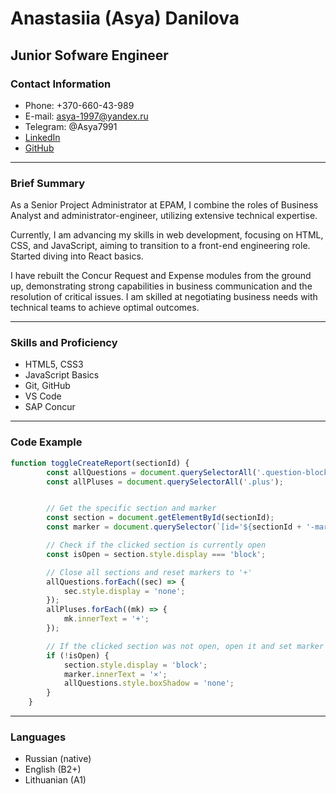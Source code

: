# Anastasiia (Asya) Danilova
## Junior Sofware Engineer
### Contact Information

* Phone: +370-660-43-989
* E-mail: asya-1997@yandex.ru
* Telegram: @Asya7991
* [LinkedIn](https://www.linkedin.com/in/anastasiia-danilova-2985b729a/)
* [GitHub](https://github.com/AsyaDanilova)

---
### Brief Summary

As a Senior Project Administrator at EPAM, I combine the roles of Business Analyst and administrator-engineer, utilizing extensive technical expertise.

Currently, I am advancing my skills in web development, focusing on HTML, CSS, and JavaScript, aiming to transition to a front-end engineering role. Started diving into React basics.

I have rebuilt the Concur Request and Expense modules from the ground up, demonstrating strong capabilities in business communication and the resolution of critical issues. I am skilled at negotiating business needs with technical teams to achieve optimal outcomes.

---

### Skills and Proficiency

* HTML5, CSS3
* JavaScript Basics
* Git, GitHub
* VS Code
* SAP Concur

---

### Code Example

``` js
function toggleCreateReport(sectionId) {
        const allQuestions = document.querySelectorAll('.question-block');
        const allPluses = document.querySelectorAll('.plus');


        // Get the specific section and marker
        const section = document.getElementById(sectionId);
        const marker = document.querySelector(`[id='${sectionId + '-marker'}']`);

        // Check if the clicked section is currently open
        const isOpen = section.style.display === 'block';

        // Close all sections and reset markers to '+'
        allQuestions.forEach((sec) => {
            sec.style.display = 'none';
        });
        allPluses.forEach((mk) => {
            mk.innerText = '+';
        });

        // If the clicked section was not open, open it and set marker to '×'
        if (!isOpen) {
            section.style.display = 'block';
            marker.innerText = '×';
            allQuestions.style.boxShadow = 'none';
        }
    }

```
---

### Languages

* Russian (native)
* English (B2+)
* Lithuanian (A1) 
